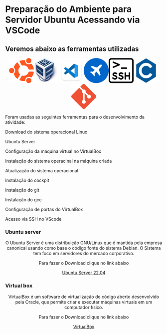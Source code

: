 # Preparação do Ambiente para Servidor Ubuntu Acessando via VSCode

## Veremos abaixo as ferramentas utilizadas
<p align="center"> 
<img src=logoubuntu.png width=80 height=80><img src=logovirtualbox.png width=80 height=80><img src=logovscode.png width=80 height=80><img src=cockpitlogo.png width=80 height=80><img src=logossh.png width=80 height=80><img src=logoc.png width=80 height=80><img src=logogit.png width=80 height=80>
</p>

Foram usadas as seguintes ferramentas para o desenvolvimento da atividade:
    
<p> Download do sistema operacional Linux</p>
<p> Ubuntu Server </p>
<p> Configuração da máquina virtual no VirtualBox </p>
<p> Instalação do sistema operacinal na máquina criada </p>
<p> Atualização do sistema operacional </p>
<p> Instalação do cockpit </p>
<p> Instalação do git </p>
<p> Instalação do gcc </p>
<p> Configuração de portas do VirtualBox </p>
<p> Acesso via SSH no VScode </p>


### Ubuntu server

<p align="center">O Ubuntu Server é uma distribuição GNU/Linux que é mantida pela empresa canonical usando como base o código fonte do sistema Debian. O Sistema tem foco em servidores do mercado corporativo.</p>

<p align="center">Para fazer o Download clique no link abaixo</p>

<p align="center"> <a href="https://ubuntu.com/download/server">Ubuntu Server 22.04 </a>
</p>

### Virtual box
<p align="center">VirtualBox é um software de virtualização de código aberto desenvolvido pela Oracle, que permite criar e executar máquinas virtuais em um computador físico.</p>

<p align="center">Para fazer o Download clique no link abaixo</p>

<p align="center"><a href="https://www.virtualbox.org/">VirtualBox</a>

</p>

